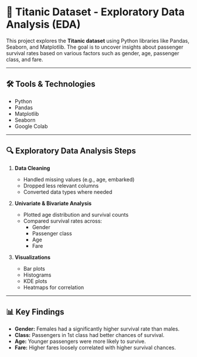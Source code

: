 # 🚢 Titanic Dataset - Exploratory Data Analysis (EDA)

This project explores the **Titanic dataset** using Python libraries like Pandas, Seaborn, and Matplotlib. The goal is to uncover insights about passenger survival rates based on various factors such as gender, age, passenger class, and fare.

---


## 🛠️ Tools & Technologies

- Python
- Pandas
- Matplotlib
- Seaborn
- Google Colab

---

## 🔍 Exploratory Data Analysis Steps

1. **Data Cleaning**
   - Handled missing values (e.g., age, embarked)
   - Dropped less relevant columns
   - Converted data types where needed

2. **Univariate & Bivariate Analysis**
   - Plotted age distribution and survival counts
   - Compared survival rates across:
     - Gender
     - Passenger class
     - Age
     - Fare

3. **Visualizations**
   - Bar plots
   - Histograms
   - KDE plots
   - Heatmaps for correlation

---

## 📊 Key Findings

- **Gender:** Females had a significantly higher survival rate than males.
- **Class:** Passengers in 1st class had better chances of survival.
- **Age:** Younger passengers were more likely to survive.
- **Fare:** Higher fares loosely correlated with higher survival chances.

